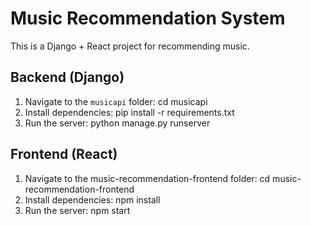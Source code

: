 # Music Recommendation System

This is a Django + React project for recommending music.

## Backend (Django)

1. Navigate to the `musicapi` folder:
   cd musicapi
2. Install dependencies:
   pip install -r requirements.txt
3. Run the server:
   python manage.py runserver

## Frontend (React)

1. Navigate to the music-recommendation-frontend folder:
   cd music-recommendation-frontend
2. Install dependencies:
   npm install
3. Run the server:
   npm start
   
